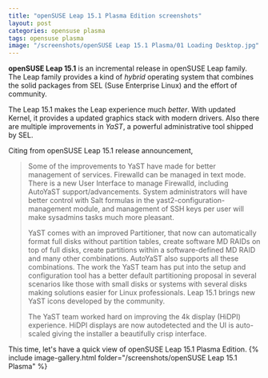 ```yaml
---
title: "openSUSE Leap 15.1 Plasma Edition screenshots"
layout: post
categories: opensuse plasma
tags: opensuse plasma
image: "/screenshots/openSUSE Leap 15.1 Plasma/01 Loading Desktop.jpg"
---
```


**openSUSE Leap 15.1** is an incremental release in openSUSE Leap family. The Leap family provides a kind of *hybrid* operating system that combines the solid packages from SEL (Suse Enterprise Linux) and the effort of community.

The Leap 15.1 makes the Leap experience much *better*. With updated Kernel, it provides a updated graphics stack with modern drivers. Also there are multiple improvements in *YaST*, a powerful administrative tool shipped by SEL.

Citing from openSUSE Leap 15.1 release announcement,

> Some of the improvements to YaST have made for better management of services. Firewalld can be managed in text mode. There is a new User Interface to manage Firewalld, including AutoYaST support/advancements. System administrators will have better control with Salt formulas in the yast2-configuration-management module, and management of SSH keys per user will make sysadmins tasks much more pleasant.
> 
> YaST comes with an improved Partitioner, that now can automatically format full disks without partition tables, create software MD RAIDs on top of full disks, create partitions within a software-defined MD RAID and many other combinations. AutoYaST also supports all these combinations. The work the YaST team has put into the setup and configuration tool has a better default partitioning proposal in several scenarios like those with small disks or systems with several disks making solutions easier for Linux professionals. Leap 15.1 brings new YaST icons developed by the community.
> 
> The YaST team worked hard on improving the 4k display (HiDPI) experience. HiDPI displays are now autodetected and the UI is auto-scaled giving the installer a beautifully crisp interface.


This time, let's have a quick view of openSUSE Leap 15.1 Plasma Edition.
{% include image-gallery.html folder="/screenshots/openSUSE Leap 15.1 Plasma" %}
